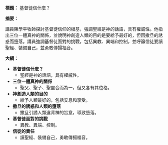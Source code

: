 **標題：** 基督徒信什麼？

**摘要：**

講員陳學平牧師探討基督徒信仰的根基，強調聖經是神的話語，具有權威性。他指出三位一體真神的關係，並說明神創造人類的目的是要給予最好的，但因撒旦的誘惑而墮落。講員強調基督徒面對的挑戰，包括異教、異端和控制，並呼籲信徒要讀聖經、裝備自己，並勇敢傳揚福音。

**大綱：**

* **基督徒信什麼？**
    * 聖經是神的話語，具有權威性。
* **三位一體真神的關係**
    * 聖父、聖子、聖靈合而為一，但又各有其位格。
* **神創造人類的目的**
    * 給予人類最好的，包括安息和享受。
* **撒旦的誘惑和人類的墮落**
    * 撒旦引誘人類違背神的旨意，導致墮落。
* **基督徒面對的挑戰**
    * 異教、異端、控制。
* **信徒的責任**
    * 讀聖經、裝備自己，勇敢傳揚福音。